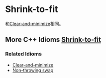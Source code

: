 # Shrink-to-fit 

和[Clear-and-minimize](https://en.wikibooks.org/wiki/More_C%2B%2B_Idioms/Clear-and-minimize)相同。

## More C++ Idioms [Shrink-to-fit](https://en.wikibooks.org/wiki/More_C%2B%2B_Idioms/Shrink-to-fit) 



### Related Idioms

- [Clear-and-minimize](https://en.wikibooks.org/wiki/More_C%2B%2B_Idioms/Clear-and-minimize)
- [Non-throwing swap](https://en.wikibooks.org/wiki/More_C%2B%2B_Idioms/Non-throwing_swap)